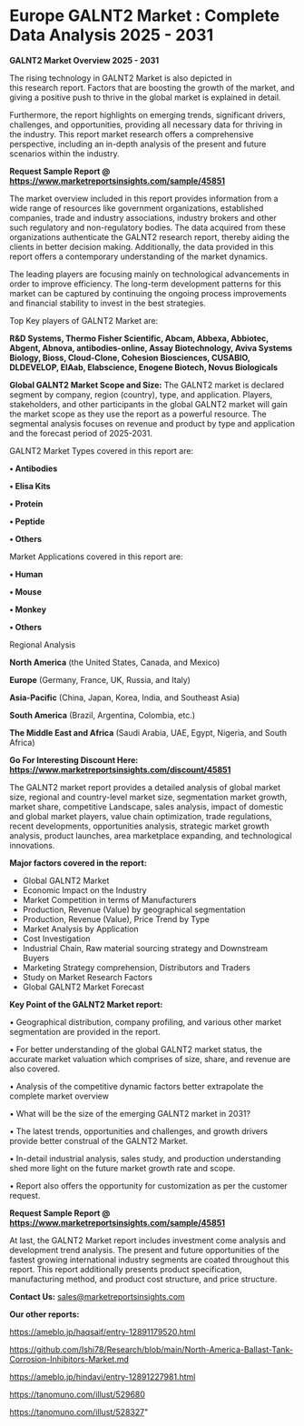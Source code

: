 # Europe GALNT2 Market : Complete Data Analysis 2025 - 2031

<Strong> GALNT2 Market Overview 2025 - 2031</strong>

The rising technology in GALNT2 Market is also depicted in this research report. Factors that are boosting the growth of the market, and giving a positive push to thrive in the global market is explained in detail.

Furthermore, the report highlights on emerging trends, significant drivers, challenges, and opportunities, providing all necessary data for thriving in the industry. This report market research offers a comprehensive perspective, including an in-depth analysis of the present and future scenarios within the industry.

<strong>Request Sample Report @ <a href=https://www.marketreportsinsights.com/sample/45851>https://www.marketreportsinsights.com/sample/45851</a></strong>

The market overview included in this report provides information from a wide range of resources like government organizations, established companies, trade and industry associations, industry brokers and other such regulatory and non-regulatory bodies. The data acquired from these organizations authenticate the GALNT2 research report, thereby aiding the clients in better decision making. Additionally, the data provided in this report offers a contemporary understanding of the market dynamics.

The leading players are focusing mainly on technological advancements in order to improve efficiency. The long-term development patterns for this market can be captured by continuing the ongoing process improvements and financial stability to invest in the best strategies.

Top Key players of GALNT2 Market are:

<strong>R&D Systems, Thermo Fisher Scientific, Abcam, Abbexa, Abbiotec, Abgent, Abnova, antibodies-online, Assay Biotechnology, Aviva Systems Biology, Bioss, Cloud-Clone, Cohesion Biosciences, CUSABIO, DLDEVELOP, EIAab, Elabscience, Enogene Biotech, Novus Biologicals</strong>

<strong><b>Global GALNT2 Market Scope and Size:</b></strong>
The GALNT2 market is declared segment by company, region (country), type, and application. Players, stakeholders, and other participants in the global GALNT2 market will gain the market scope as they use the report as a powerful resource. The segmental analysis focuses on revenue and product by type and application and the forecast period of 2025-2031.

GALNT2 Market Types covered in this report are:

<strong>•  Antibodies

•  Elisa Kits

•  Protein

•  Peptide

•  Others</strong>

Market Applications covered in this report are:

<strong>•  Human

•  Mouse

•  Monkey

•  Others</strong> 

Regional Analysis

<strong>North America</strong> (the United States, Canada, and Mexico)

<strong>Europe</strong> (Germany, France, UK, Russia, and Italy)

<strong>Asia-Pacific</strong> (China, Japan, Korea, India, and Southeast Asia)

<strong>South America</strong> (Brazil, Argentina, Colombia, etc.)

<strong>The Middle East and Africa</strong> (Saudi Arabia, UAE, Egypt, Nigeria, and South Africa)

<strong>Go For Interesting Discount Here: <a href=https://www.marketreportsinsights.com/discount/45851>https://www.marketreportsinsights.com/discount/45851</a></strong>

The GALNT2 market report provides a detailed analysis of global market size, regional and country-level market size, segmentation market growth, market share, competitive Landscape, sales analysis, impact of domestic and global market players, value chain optimization, trade regulations, recent developments, opportunities analysis, strategic market growth analysis, product launches, area marketplace expanding, and technological innovations.

<strong><b>Major factors covered in the report:</b></strong>
<ul>
  <li>Global GALNT2 Market </li>
  <li>Economic Impact on the Industry</li>
  <li>Market Competition in terms of Manufacturers</li>
  <li>Production, Revenue (Value) by geographical segmentation</li>
  <li>Production, Revenue (Value), Price Trend by Type</li>
  <li>Market Analysis by Application</li>
  <li>Cost Investigation</li>
  <li>Industrial Chain, Raw material sourcing strategy and Downstream Buyers</li>
  <li>Marketing Strategy comprehension, Distributors and Traders</li>
  <li>Study on Market Research Factors</li>
  <li>Global GALNT2 Market Forecast</li>
</ul>

<strong><b>Key Point of the GALNT2 Market report:</b></strong>

• Geographical distribution, company profiling, and various other market segmentation are provided in the report.

• For better understanding of the global GALNT2 market status, the accurate market valuation which comprises of size, share, and revenue are also covered.

• Analysis of the competitive dynamic factors better extrapolate the complete market overview

• What will be the size of the emerging GALNT2 market in 2031?

• The latest trends, opportunities and challenges, and growth drivers provide better construal of the GALNT2 Market.

• In-detail industrial analysis, sales study, and production understanding shed more light on the future market growth rate and scope.

• Report also offers the opportunity for customization as per the customer request.

<strong>Request Sample Report @ <a href=https://www.marketreportsinsights.com/sample/45851>https://www.marketreportsinsights.com/sample/45851</a></strong>

At last, the GALNT2 Market report includes investment come analysis and development trend analysis. The present and future opportunities of the fastest growing international industry segments are coated throughout this report. This report additionally presents product specification, manufacturing method, and product cost structure, and price structure.

<strong>Contact Us:</strong>
sales@marketreportsinsights.com

<strong>Our other reports:</strong>

<a href=https://ameblo.jp/haqsaif/entry-12891179520.html>https://ameblo.jp/haqsaif/entry-12891179520.html</a>

<a href=https://github.com/Ishi78/Research/blob/main/North-America-Ballast-Tank-Corrosion-Inhibitors-Market.md>https://github.com/Ishi78/Research/blob/main/North-America-Ballast-Tank-Corrosion-Inhibitors-Market.md</a>

<a href=https://ameblo.jp/hindavi/entry-12891227981.html>https://ameblo.jp/hindavi/entry-12891227981.html</a>

<a href=https://tanomuno.com/illust/529680>https://tanomuno.com/illust/529680</a>

<a href=https://tanomuno.com/illust/528327>https://tanomuno.com/illust/528327</a>"
